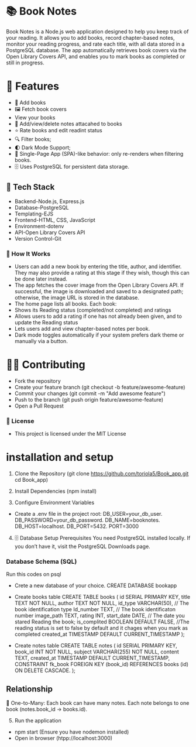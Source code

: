 # 📚 Book Notes
Book Notes is a Node.js web application designed to help you keep track of your reading. It allows you to add books, record chapter-based notes, monitor your reading progress, and rate each title, with all data stored in a PostgreSQL database.
The app automatically retrieves book covers via the Open Library Covers API, and enables you to mark books as completed or still in progress.

# 🚀 Features
* 📖 Add books 
* 🖼️ Fetch book covers
* View your books 
* 📝 Add/view/delete notes attacahed to books
* ⭐ Rate books and edit readint status
* 🔍 Filter books;
* 🌓 Dark Mode Support;
* 🧠 Single-Page App (SPA)-like behavior: only re-renders when filtering books.
* 🗄️ Uses PostgreSQL for persistent data storage.


## 🧩 Tech Stack
* Backend-Node.js, Express.js
* Database-PostgreSQL
* Templating-EJS
* Frontend-HTML, CSS, JavaScript
* Environment-dotenv
* API-Open Library Covers API
* Version Control-Git



### 🧠 How It Works
* Users can add a new book by entering the title, author, and identifier. They may also provide a rating at this stage if they wish, though this can be done later instead.
* The app fetches the cover image from the Open Library Covers API. If successful, the image is downloaded and saved to a designated path; otherwise, the image URL is stored in the database.
* The home page lists all books.
Each book:
* Shows its Reading status (completed/not completed) and ratings
* Allows users to add a rating if one has not already been given, and to update the Reading status
* Lets users add and view chapter-based notes per book.
* Dark mode toggles automatically if your system prefers dark theme or manually via a button.

# 🧑‍💻 Contributing
* Fork the repository
* Create your feature branch 
(git checkout -b feature/awesome-feature)
* Commit your changes
(git commit -m "Add awesome feature")
* Push to the branch
(git push origin feature/awesome-feature)
* Open a Pull Request

### 🪪 License
* This project is licensed under the MIT License

# installation and setup
1. Clone the Repository (git clone https://github.com/toriola5/Book_app.git cd Book_app)
2. Install Dependencies (npm install)

3. Configure Environment Variables 
* Create a .env file in the project root: 
DB_USER=your_db_user. DB_PASSWORD=your_db_password. DB_NAME=booknotes. DB_HOST=localhost. DB_PORT=5432.  PORT=3000

4. 🗄️ Database Setup
Prerequisites
You need PostgreSQL installed locally.
If you don’t have it, visit the PostgreSQL Downloads page.

### Database Schema (SQL)
  Run this codes on psql
* Crete a new database of your choice.
    CREATE DATABASE bookapp
* Create books table
CREATE TABLE books (
    id SERIAL PRIMARY KEY,
    title TEXT NOT NULL,
    author TEXT NOT NULL,
    id_type VARCHAR(50), // The book identification type
    Id_number TEXT,  // The book identificaton number
    image_path TEXT,
    rating INT,
    start_date DATE,  // The date you stared Reading the book;
    is_complited BOOLEAN DEFAULT FALSE, //The reading status is set to false by default and it chages when you mark as completed
    created_at TIMESTAMP DEFAULT CURRENT_TIMESTAMP
);

* Create notes table
CREATE TABLE notes (
    id SERIAL PRIMARY KEY,
    book_id INT NOT NULL,
    subject VARCHAR(255) NOT NULL,
    content TEXT,
    created_at TIMESTAMP DEFAULT CURRENT_TIMESTAMP,
    CONSTRAINT fk_book
        FOREIGN KEY (book_id)
        REFERENCES books (id)
        ON DELETE CASCADE.
);

## Relationship
📘 One-to-Many:
Each book can have many notes.
Each note belongs to one book (notes.book_id → books.id).

5. Run the application 
* npm start  (Ensure you have nodemon installed)
* Open in browser (htpp://localhost:3000)

